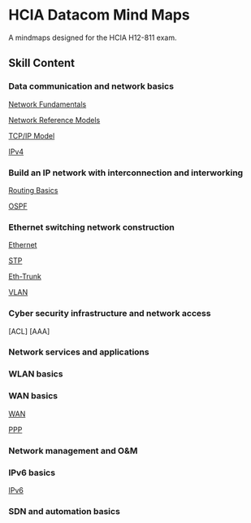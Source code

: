 # HCIA Datacom Mind Maps

A mindmaps designed for the HCIA H12-811 exam.

## Skill Content 

### Data communication and network basics

[Network Fundamentals](https://github.com/ioneov/hcia.mindmaps/blob/main/maps/NetworkFundamentals.pdf)

[Network Reference Models](https://github.com/ioneov/hcia.mindmaps/blob/main/maps/ReferenceModels.pdf)

[TCP/IP Model](https://github.com/ioneov/hcia.mindmaps/blob/main/maps/TCPIP.pdf)

[IPv4](https://github.com/ioneov/hcia.mindmaps/blob/main/maps/IPv4.pdf)

### Build an IP network with interconnection and interworking

[Routing Basics](https://github.com/ioneov/hcia.mindmaps/blob/main/maps/RoutingBasics.pdf)

[OSPF](https://github.com/ioneov/hcia.mindmaps/blob/main/maps/OSPF.pdf)

### Ethernet switching network construction

[Ethernet](https://github.com/ioneov/hcia.mindmaps/blob/main/maps/Ethernet.pdf)

[STP](https://github.com/ioneov/hcia.mindmaps/blob/main/maps/STP.pdf)

[Eth-Trunk]()

[VLAN]()

### Cyber security infrastructure and network access

[ACL]
[AAA]

### Network services and applications
### WLAN basics
### WAN basics

[WAN]()

[PPP](https://github.com/ioneov/hcia.mindmaps/blob/main/maps/PPP.pdf)

### Network management and O&M

### IPv6 basics

[IPv6](https://github.com/ioneov/hcia.mindmaps/blob/main/maps/IPv6.pdf)

### SDN and automation basics
